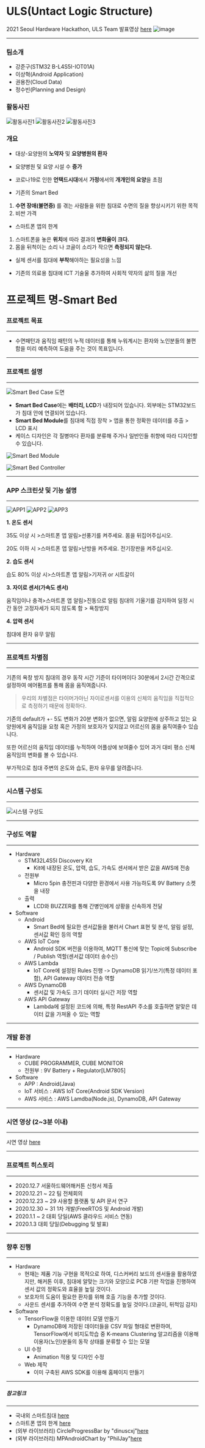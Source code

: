 # ULS(Untact Logic Structure)
 2021 Seoul Hardware Hackathon, ULS Team
 발표영상 [here](https://blog.naver.com/engineerjkk/222197699426)
 ![image](https://user-images.githubusercontent.com/76835313/114383563-a477a100-9bc8-11eb-85df-4f3d931c7ea2.png)

 ___

### 팀소개
 * 강준구(STM32 B-L4S5I-IOT01A)
 * 이상혁(Android Application)
 * 권용찬(Cloud Data)
 * 정수빈(Planning and Design)

### 활동사진

![활동사진1](https://github.com/Moderato-Swift/shh2021_ULS/blob/main/image/person_1.jpg?raw=true)
![활동사진2](https://github.com/Moderato-Swift/shh2021_ULS/blob/main/image/person_2.jpg?raw=true)
![활동사진3](https://github.com/Moderato-Swift/shh2021_ULS/blob/main/image/person_3.jpg?raw=true)

### 개요
 * 대상-요양원의 **노약자** 및 **요양병원의 환자**
 * 요양병원 및 요양 시설 수 **증가**
 * 코로나19로 인한 **언택드시대**에서 **가정**에서의 **개개인의 요양**을 초점
 
 * 기존의 Smart Bed 
 
  1. **수면 장애(불면증)** 를 겪는 사람들을 위한 침대로 수면의 질을 향상시키기 위한 목적
  2. 비싼 가격
  
  * 스마트폰 앱의 한계
  
  1. 스마트폰을 놓은 **위치**에 따라 결과의 **변화율이 크다.**
  2. 몸을 뒤척이는 소리 나 코골이 소리가 작으면 **측정되지 않는다.**
  
 * 실제 센서를 침대에 **부착**해야하는 필요성을 느낌
 
 * 기존의 의료용 침대에 ICT 기술울 추가하여 사회적 약자의 삶의 질을 개선
 
 # 프로젝트 명-Smart Bed
 ### 프로젝트 목표
 ___
 
  * 수면패턴과 움직임 패턴의 누적 데이터를 통해 누워계시는 환자와 노인분들의 불편함을 미리 예측하여 도움을 주는 것이 목표입니다.
  
___
 
 ### 프로젝트 설명
 ___
  
   ![Smart Bed Case 도면](https://github.com/Moderato-Swift/shh2021_ULS/blob/main/image/Case.PNG)
   
   * **Smart Bed Case**에는 **배터리, LCD**가 내장되어 있습니다. 외부에는 STM32보드가 침대 안에 연결되어 있습니다.
   * **Smart Bed Module**를 침대에 직접 장착 > 앱을 통한 정확한 데이터를 추출 > LCD 표시
   * 케이스 디자인은 각 질병마다 환자를 분류해 주거나 일반인들 취향에 따라 디자인할 수 있습니다.
  
   ![Smart Bed Module](https://github.com/Moderato-Swift/shh2021_ULS/blob/main/image/drawing_3.png?raw=true)

   ![Smart Bed Controller](https://github.com/Moderato-Swift/shh2021_ULS/blob/main/image/controller.jpg?raw=true)

  ___
  ### APP 스크린샷 및 기능 설명
  ___
   
   ![APP1](https://github.com/Moderato-Swift/shh2021_ULS/blob/main/image/app_1.jpg?raw=true)
   ![APP2](https://github.com/Moderato-Swift/shh2021_ULS/blob/main/image/app_2.jpg?raw=true)
   ![APP3](https://github.com/Moderato-Swift/shh2021_ULS/blob/main/image/app_3.jpg?raw=true)
  
  **1. 온도 센서**
  
  35도 이상 시 >스마트폰 앱 알림>선풍기를 켜주세요. 몸을 뒤집어주십시오.
  
  20도 이하 시 >스마트폰 앱 알림>난방을 켜주세요. 전기장판을 켜주십시오.
  
  **2. 습도 센서**
  
  습도 80% 이상 시>스마트폰 앱 알림>기저귀 or 시트갈이
  
  **3. 자이로 센서(가속도 센서)**
  
  움직임이나 충격>스마트폰 앱 알림>진동으로 알림
  침대의 기울기를 감지하여 일정 시간 동안 고정자세가 되지 않도록 함 > 욕창방지
  
  **4. 압력 센서**
  
  침대에 환자 유무 알림
  
  ___

  ### 프로젝트 차별점
  ___

  기존의 욕창 방지 침대의 경우 동작 시간 기준이 타이머이다
  30분에서 2시간 간격으로 설정하여 에어펌프를 통해 몸을 움직여줍니다.

  > 우리의 차별점은 타이머가아닌 자이로센서를 이용의 신체의 움직임을 직접적으로 측정하기 때문에 정확하다. 

  기존의 default가 +- 5도 변화가 20분 변화가 없으면, 알림
  요양원에 상주하고 있는 요양원에게 움직임을 요청 혹은
  가정의 보호자가 잊지않고 어르신의 몸을 움직여줄수 있습니다.

  또한 어르신의 움직임 데이터를 누적하여 어플상에 보여줄수 있어
  과거 대비 평소 신체움직임의 변화를 볼 수 있습니다.

  부가적으로 침대 주변의 온도와 습도, 환자 유무를 알려줍니다.
  ___

  ### 시스템 구성도
  ___
  
  ![시스템 구성도](https://github.com/Moderato-Swift/shh2021_ULS/blob/main/image/system_image.png?raw=true)

  ___

  ### 구성도 역할
  ___

  - Hardware
    - STM32L4S5I Discovery Kit 
      - Kit에 내장된 온도, 압력, 습도, 가속도 센서에서 받은 값을 AWS에 전송
    -  전원부
       - Micro 5pin 충전핀과 다양한 환경에서 사용 가능하도록 9V Battery 소켓을 내장
    - 출력
      - LCD와 BUZZER를 통해 간병인에게 상황을 신속하게 전달
  - Software
    - Android
      - Smart Bed에 필요한 센서값들을 불러서 Chart 표현 및 분석, 알림 설정, 센서값 확인 등의 역할
    - AWS IoT Core
      - Android SDK 버전을 이용하여, MQTT 통신에 맞는 Topic에 Subscribe / Publish 역할(센서값 데이터 송수신)
    - AWS Lambda
      - IoT Core에 설정된 Rules 진행 -> DynamoDB 읽기/쓰기(특정 데이터 포함), API Gateway 데이터 전송 역할
    - AWS DynamoDB
      - 센서값 및 가속도 크기 데이터 실시간 저장 역할
    - AWS API Gateway
      - Lambda에 설정된 코드에 의해, 특정 RestAPI 주소를 호출하면 알맞은 데이터 값을 가져올 수 있는 역할
  ___

  ### 개발 환경
  ___
 
 - Hardware
   - CUBE PROGRAMMER, CUBE MONITOR
   - 전원부 : 9V Battery + Regulator[LM7805]
 - Software
   - APP : Android(Java)
   - IoT 서비스 : AWS IoT Core(Android SDK Version)
   - AWS 서비스 : AWS Lamdba(Node.js), DynamoDB, API Gateway
  ___

  ### 시연 영상 (2~3분 이내)
  ___
  
  시연 영상 [here](https://youtu.be/KqXgnClS734)
  ___
  ### 프로젝트 히스토리
  ___
  * 2020.12.7        서울하드웨어해커톤 신청서 제출
  * 2020.12.21 ~ 22  팀 전체회의
  * 2020.12.23 ~ 29  사용할 플랫폼 및 API 문서 연구
  * 2020.12.30 ~ 31  1차 개발(FreeRTOS 및 Android 개발)
  * 2020.1.1 ~ 2     대회 당일(AWS 클라우드 서비스 연동)
  * 2020.1.3         대회 당일(Debugging 및 발표)
  ___

  ### 향후 진행
  ___
  - Hardware
    - 현재는 제품 기능 구현을 목적으로 하여, 디스커버리 보드의 센서들을 활용하였지만, 해커톤 이후, 침대에 알맞는 크기와 모양으로 PCB 기판 작업을 진행하여 센서 값의 정확도와 효율을 높일 것이다.
    - 보호자의 도움이 필요한 환자를 위해 호출 기능을 추가할 것이다.
    - 사운드 센서를 추가하여 수면 분석 정확도를 높일 것이다.(코골이, 뒤척임 감지)
  - Software
    - TensorFlow을 이용한 데이터 모델 만들기
      - DynamoDB에 저장된 데이터들을 CSV 파일 형태로 변환하여, TensorFlow에서 비지도학습 중 K-means Clustering 알고리즘을 이용해 이용자(노인)분들의 동작 상태를 분류할 수 있는 모델
    - UI 수정
      - Animation 적용 및 디자인 수정
    - Web 제작
      - 이미 구축된 AWS SDK를 이용해 홈페이지 만들기
  ___

 ##### 참고링크
 ___
 
 * 국내외 스마트침대 [here](https://www.youtube.com/watch?v=BJTeHOZERnA&feature=youtu.be)
 * 스마트폰 앱의 한계 [here](https://www.youtube.com/watch?app=desktop&v=znju4QaRpok)
 * (외부 라이브러리) CircleProgressBar by "dinuscxj"[here](https://github.com/dinuscxj/CircleProgressBar) 
 * (외부 라이브러리) MPAndroidChart by "PhilJay"[here](https://github.com/PhilJay/MPAndroidChart) 


 
 
